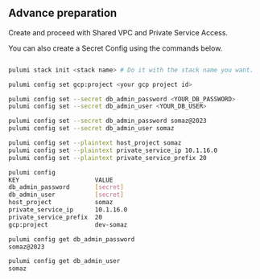 ## Advance preparation
Create and proceed with Shared VPC and Private Service Access.

You can also create a Secret Config using the commands below.
```bash

pulumi stack init <stack name> # Do it with the stack name you want.

pulumi config set gcp:project <your gcp project id>

pulumi config set --secret db_admin_password <YOUR_DB_PASSWORD>
pulumi config set --secret db_admin_user <YOUR_DB_USER>

pulumi config set --secret db_admin_password somaz@2023
pulumi config set --secret db_admin_user somaz

pulumi config set --plaintext host_project somaz
pulumi config set --plaintext private_service_ip 10.1.16.0
pulumi config set --plaintext private_service_prefix 20

pulumi config
KEY                     VALUE
db_admin_password       [secret]
db_admin_user           [secret]
host_project            somaz
private_service_ip      10.1.16.0
private_service_prefix  20
gcp:project             dev-somaz

pulumi config get db_admin_password
somaz@2023

pulumi config get db_admin_user
somaz
```
